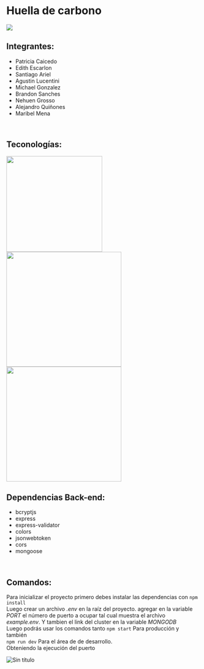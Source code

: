 # Huella de carbono 
<img src="https://www.carbonneutralplus.com/wp-content/uploads/2021/03/dreamstime_m_99690329.jpg">
<br>

## Integrantes: 
* Patricia Caicedo
* Edith Escarlon
* Santiago Ariel
* Agustin Lucentini
* Michael Gonzalez
* Brandon Sanches
* Nehuen Grosso
* Alejandro Quiñones
* Maribel Mena

<br>

## Teconologías: 
<img src="http://logos-download.com/wp-content/uploads/2016/09/React_logo_logotype_emblem.png" width="250px">
<img src="https://logos-download.com/wp-content/uploads/2016/09/Node_logo_NodeJS.png" width="300px">
<img src="http://logos-download.com/wp-content/uploads/2016/09/MongoDB_logo_Mongo_DB.png" width="300px">
<br>

## Dependencias Back-end:
* bcryptjs
* express
* express-validator
* colors
* jsonwebtoken
* cors
* mongoose
<br>

## Comandos:
Para inicializar el proyecto primero debes  instalar las dependencias con 
```npm install```
<br>
Luego crear un archivo <i>.env</i> en la raíz del proyecto.
agregar en la variable <i>PORT</i> el número de puerto a ocupar tal cual muestra el archivo <i>example.env</i>.
Y tambien el link del cluster en la variable <i>MONGODB</i>
<br>
Luego podrás usar los comandos tanto 
```npm start``` Para producción y también <br>
```npm run dev``` Para el área de de desarrollo.
<br>
Obteniendo la ejecución del puerto

![Sin título](https://github.com/blackSamuelBellamy/nocountry-backend-proyect/assets/103391543/c74e69f3-7f95-4427-bec1-a1ad67c7135c)